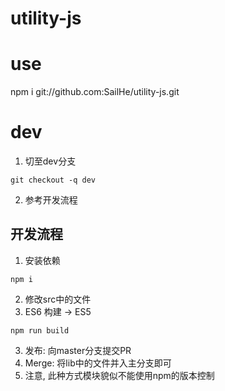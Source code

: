 # utility-js

# use
npm i git://github.com:SailHe/utility-js.git

# dev
1. 切至dev分支
```shell
git checkout -q dev
```
2. 参考开发流程

## 开发流程
1. 安装依赖
```shell
npm i
```
2. 修改src中的文件
3. ES6 构建 -> ES5
```shell
npm run build
```
3. 发布: 向master分支提交PR
4. Merge: 将lib中的文件并入主分支即可
5. 注意, 此种方式模块貌似不能使用npm的版本控制
